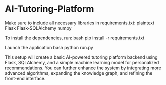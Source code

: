 # AI-Tutoring-Platform
Make sure to include all necessary libraries in requirements.txt:
plaintext
Flask
Flask-SQLAlchemy
numpy

To install the dependencies, run:
bash
pip install -r requirements.txt

Launch the application
bash
python run.py

This setup will create a basic AI-powered tutoring platform backend using Flask, SQLAlchemy, and a simple machine learning model for personalized recommendations. You can further enhance the system by integrating more advanced algorithms, expanding the knowledge graph, and refining the front-end interface.
